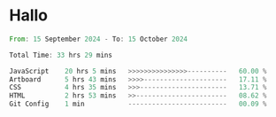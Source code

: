 # Hallo
<!--START_SECTION:waka-->

```rust
From: 15 September 2024 - To: 15 October 2024

Total Time: 33 hrs 29 mins

JavaScript    20 hrs 5 mins   >>>>>>>>>>>>>>>----------   60.00 %
Artboard      5 hrs 43 mins   >>>>---------------------   17.11 %
CSS           4 hrs 35 mins   >>>----------------------   13.71 %
HTML          2 hrs 53 mins   >>-----------------------   08.62 %
Git Config    1 min           -------------------------   00.09 %
```

<!--END_SECTION:waka-->
